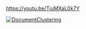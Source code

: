 https://youtu.be/TjuMXaL0k7Y 

[![DocumentClustering](https://img.youtube.com/vi/Pp8MnlCKpgE/0.jpg)](https://www.youtube.com/watch?v=Pp8MnlCKpgE) 
